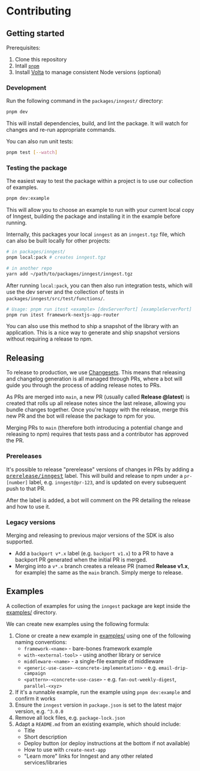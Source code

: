 # Contributing

## Getting started

Prerequisites:

1. Clone this repository
2. Intall [`pnpm`](https://pnpm.io/installation)
3. Install [Volta](https://volta.sh/) to manage consistent Node versions (optional)

### Development

Run the following command in the `packages/inngest/` directory:

```sh
pnpm dev
```

This will install dependencies, build, and lint the package. It will watch for changes and re-run appropriate commands.

You can also run unit tests:

```sh
pnpm test [--watch]
```

### Testing the package

The easiest way to test the package within a project is to use our collection of examples.

```sh
pnpm dev:example
```

This will allow you to choose an example to run with your current local copy of Inngest, building the package and installing it in the example before running.

Internally, this packages your local `inngest` as an `inngest.tgz` file, which can also be built locally for other projects:

```sh
# in packages/inngest/
pnpm local:pack # creates inngest.tgz

# in another repo
yarn add ~/path/to/packages/inngest/inngest.tgz
```

After running `local:pack`, you can then also run integration tests, which will use the dev server and the collection of tests in `packages/inngest/src/test/functions/`.

```sh
# Usage: pnpm run itest <example> [devServerPort] [exampleServerPort]
pnpm run itest framework-nextjs-app-router
```

You can also use this method to ship a snapshot of the library with an application. This is a nice way to generate and ship snapshot versions without requiring a release to npm.

## Releasing

To release to production, we use [Changesets](https://github.com/changesets/changesets). This means that releasing and changelog generation is all managed through PRs, where a bot will guide you through the process of adding release notes to PRs.

As PRs are merged into `main`, a new PR (usually called **Release @latest**) is created that rolls up all release notes since the last release, allowing you bundle changes together. Once you're happy with the release, merge this new PR and the bot will release the package to npm for you.

Merging PRs to `main` (therefore both introducing a potential change and releasing to npm) requires that tests pass and a contributor has approved the PR.

### Prereleases

It's possible to release "prerelease" versions of changes in PRs by adding a [<kbd>prerelease/inngest<kbd>](https://github.com/inngest/inngest-js/labels/prerelease%2Finngest) label. This will build and release to npm under a `pr-[number]` label, e.g. `inngest@pr-123`, and is updated on every subsequent push to that PR.

After the label is added, a bot will comment on the PR detailing the release and how to use it.

### Legacy versions

Merging and releasing to previous major versions of the SDK is also supported.

- Add a `backport v*.x` label (e.g. `backport v1.x`) to a PR to have a backport PR generated when the initial PR is merged.
- Merging into a `v*.x` branch creates a release PR (named **Release v1.x**, for example) the same as the `main` branch. Simply merge to release.

## Examples

A collection of examples for using the `inngest` package are kept inside the [examples/](../../examples/) directory.

We can create new examples using the following formula:

1. Clone or create a new example in [examples/](../../examples/) using one of the following naming conventions:
   - `framework-<name>` - bare-bones framework example
   - `with-<external-tool>` - using another library or service
   - `middleware-<name>` - a single-file example of middleware
   - `<generic-use-case>-<concrete-implementation>` - e.g. `email-drip-campaign`
   - `<pattern>-<concrete-use-case>` - e.g. `fan-out-weekly-digest`, `parallel-<xyz>`
2. If it's a runnable example, run the example using `pnpm dev:example` and confirm it works
3. Ensure the `inngest` version in `package.json` is set to the latest major version, e.g. `^3.0.0`
4. Remove all lock files, e.g. `package-lock.json`
5. Adapt a `README.md` from an existing example, which should include:
   - Title
   - Short description
   - Deploy button (or deploy instructions at the bottom if not available)
   - How to use with `create-next-app`
   - "Learn more" links for Inngest and any other related services/libraries
